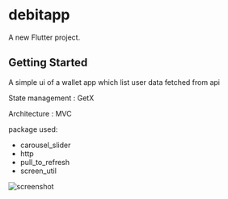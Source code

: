 # debitapp

A new Flutter project.

## Getting Started

A simple ui of a wallet app which list user data fetched from api

State management : GetX

Architecture : MVC

package used:
- carousel_slider
- http
- pull_to_refresh
- screen_util

![screenshot]([http://full/path/to/img.jpg](https://drive.google.com/file/d/1mY_FlSJNZCLibUwrIIvXypjrjcdiGqTq/view?usp=sharing) "wallet app ui")
